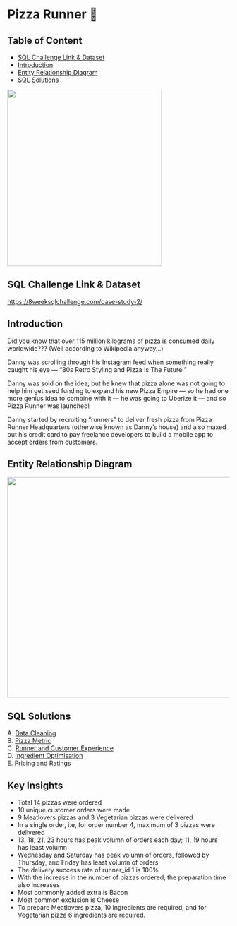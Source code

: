 # Pizza Runner 🍕

## Table of Content
* [SQL Challenge Link & Dataset](#sql-challenge-link--dataset)
* [Introduction](#introduction)
* [Entity Relationship Diagram](#entity-relationship-diagram)
* [SQL Solutions](#sql-solutions)

<img src="https://miro.medium.com/max/828/1*_qg3jgz0W4aJ8AQEFyNesw.png" width="350" height="400">

## SQL Challenge Link & Dataset
https://8weeksqlchallenge.com/case-study-2/

## Introduction
Did you know that over 115 million kilograms of pizza is consumed daily worldwide??? (Well according to Wikipedia anyway…)

Danny was scrolling through his Instagram feed when something really caught his eye — “80s Retro Styling and Pizza Is The Future!”

Danny was sold on the idea, but he knew that pizza alone was not going to help him get seed funding to expand his new Pizza Empire — so he had one more genius idea to combine with it — he was going to Uberize it — and so Pizza Runner was launched!

Danny started by recruiting “runners” to deliver fresh pizza from Pizza Runner Headquarters (otherwise known as Danny’s house) and also maxed out his credit card to pay freelance developers to build a mobile app to accept orders from customers.

## Entity Relationship Diagram

<img src="https://miro.medium.com/max/828/1*6-cAt3wHrsK43NiUbdkCzw.png" width="800" height="500">

## SQL Solutions
A. [Data Cleaning](https://github.com/ritusantra/SQL-Projects/blob/main/Pizza%20Runner/Data%20Cleaning.sql) <br>
B. [Pizza Metric](https://github.com/ritusantra/SQL-Projects/blob/main/Pizza%20Runner/Pizza%20Metrics.sql) <br>
C. [Runner and Customer Experience](https://github.com/ritusantra/SQL-Projects/blob/main/Pizza%20Runner/Runner%20and%20Customer%20Experience.sql) <br>
D. [Ingredient Optimisation](https://github.com/ritusantra/SQL-Projects/blob/main/Pizza%20Runner/Ingredient%20Optimisation.sql) <br>
E. [Pricing and Ratings](https://github.com/ritusantra/SQL-Projects/blob/main/Pizza%20Runner/Pricing%20and%20Ratings.sql) <br>

## Key Insights

* Total 14 pizzas were ordered
* 10 unique customer orders were made
* 9 Meatlovers pizzas and 3 Vegetarian pizzas were delivered
* In a single order, i.e, for order number 4, maximum of 3 pizzas were delivered
* 13, 18, 21, 23 hours has peak volumn of orders each day; 11, 19 hours has least volumn
* Wednesday and Saturday has peak volumn of orders, followed by Thursday, and Friday has least volumn of orders
* The delivery success rate of runner_id 1 is 100%
* With the increase in the number of pizzas ordered, the preparation time also increases
* Most commonly added extra is Bacon
* Most common exclusion is Cheese
* To prepare Meatlovers pizza, 10 ingredients are required, and for Vegetarian pizza 6 ingredients are required.

